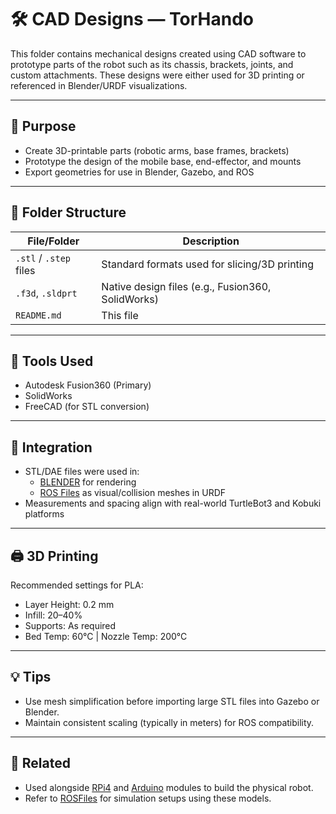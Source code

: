 # 🛠️ CAD Designs — TorHando

This folder contains mechanical designs created using CAD software to prototype parts of the robot such as its chassis, brackets, joints, and custom attachments. These designs were either used for 3D printing or referenced in Blender/URDF visualizations.

---

## 🎯 Purpose

- Create 3D-printable parts (robotic arms, base frames, brackets)
- Prototype the design of the mobile base, end-effector, and mounts
- Export geometries for use in Blender, Gazebo, and ROS

---

## 📁 Folder Structure

| File/Folder | Description |
|-------------|-------------|
| `.stl` / `.step` files | Standard formats used for slicing/3D printing |
| `.f3d`, `.sldprt` | Native design files (e.g., Fusion360, SolidWorks) |
| `README.md` | This file |

---

## 🧰 Tools Used

- Autodesk Fusion360 (Primary)
- SolidWorks
- FreeCAD (for STL conversion)

---

## 🔄 Integration

- STL/DAE files were used in:
  - [BLENDER](../BLENDER) for rendering
  - [ROS Files](../ROS%20Files) as visual/collision meshes in URDF
- Measurements and spacing align with real-world TurtleBot3 and Kobuki platforms

---

## 🖨️ 3D Printing

Recommended settings for PLA:
- Layer Height: 0.2 mm
- Infill: 20–40%
- Supports: As required
- Bed Temp: 60°C | Nozzle Temp: 200°C

---

## 💡 Tips

- Use mesh simplification before importing large STL files into Gazebo or Blender.
- Maintain consistent scaling (typically in meters) for ROS compatibility.

---

## 📎 Related

- Used alongside [RPi4](../RPi4) and [Arduino](../Arduino) modules to build the physical robot.
- Refer to [ROSFiles](../ROSFiles) for simulation setups using these models.
